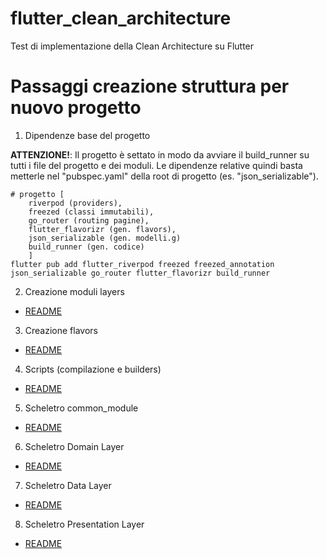 # flutter_clean_architecture
Test di implementazione della Clean Architecture su Flutter

# Passaggi creazione struttura per nuovo progetto
1. Dipendenze base del progetto

**ATTENZIONE!**: Il progetto è settato in modo da avviare il build_runner su tutti i file del progetto e dei moduli.
Le dipendenze relative quindi basta metterle nel "pubspec.yaml" della root di progetto (es. "json_serializable").
```
# progetto [
    riverpod (providers),
    freezed (classi immutabili),
    go_router (routing pagine),
    flutter_flavorizr (gen. flavors),
    json_serializable (gen. modelli.g)
    build_runner (gen. codice)
    ]
flutter pub add flutter_riverpod freezed freezed_annotation json_serializable go_router flutter_flavorizr build_runner
```
2. Creazione moduli layers
- [README](README/2_creazione_moduli.md)
3. Creazione flavors
- [README](README/3_flutter_flavorizr.md)
4. Scripts (compilazione e builders)
- [README](README/4_scripts.md)
5. Scheletro common_module
- [README](README/5_scheletro_common_module.md)
6. Scheletro Domain Layer
- [README](README/6_scheletro_domain_layer.md)
7. Scheletro Data Layer
- [README](README/7_scheletro_data_layer.md)
8. Scheletro Presentation Layer
- [README](README/8_scheletro_presentation_layer.md)